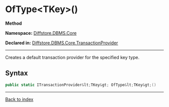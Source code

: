 # OfType&lt;TKey&gt;()

**Method**

**Namespace:** [Diffstore.DBMS.Core](Diffstore.DBMS.Core.md)

**Declared in:** [Diffstore.DBMS.Core.TransactionProvider](Diffstore.DBMS.Core.TransactionProvider.md)

------



Creates a default transaction provider for the specified key type.


## Syntax

```csharp
public static ITransactionProvider&lt;TKey&gt; OfType&lt;TKey&gt;()
```

------

[Back to index](index.md)